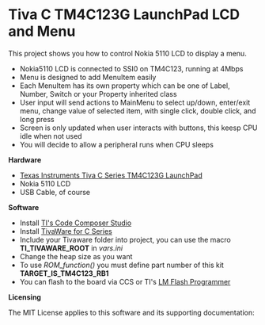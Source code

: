 Tiva C TM4C123G LaunchPad LCD and Menu
======================================

This project shows you how to control Nokia 5110 LCD to display a menu.
- Nokia5110 LCD is connected to SSI0 on TM4C123, running at 4Mbps
- Menu is designed to add MenuItem easily
- Each MenuItem has its own property which can be one of Label, Number, Switch or your Property inherited class
- User input will send actions to MainMenu to select up/down, enter/exit menu, change value of selected item, with single click, double click, and long press
- Screen is only updated when user interacts with buttons, this keesp CPU idle when not used
- You will decide to allow a peripheral runs when CPU sleeps

**Hardware**

- [Texas Instruments Tiva C Series TM4C123G LaunchPad](http://www.ti.com/tool/ek-tm4c123gxl)
- Nokia 5110 LCD
- USB Cable, of course


**Software**

- Install [TI's Code Composer Studio](http://www.ti.com/tool/ccstudio)
- Install [TivaWare for C Series](http://www.ti.com/tool/sw-tm4c)
- Include your Tivaware folder into project, you can use the macro **TI_TIVAWARE_ROOT** in _vars.ini_
- Change the heap size as you want
- To use _ROM_function()_ you must define part number of this kit __TARGET_IS_TM4C123_RB1__
- You can flash to the board via CCS or TI's [LM Flash Programmer](http://www.ti.com/tool/lmflashprogrammer)

**Licensing**

The MIT License applies to this software and its supporting documentation:
